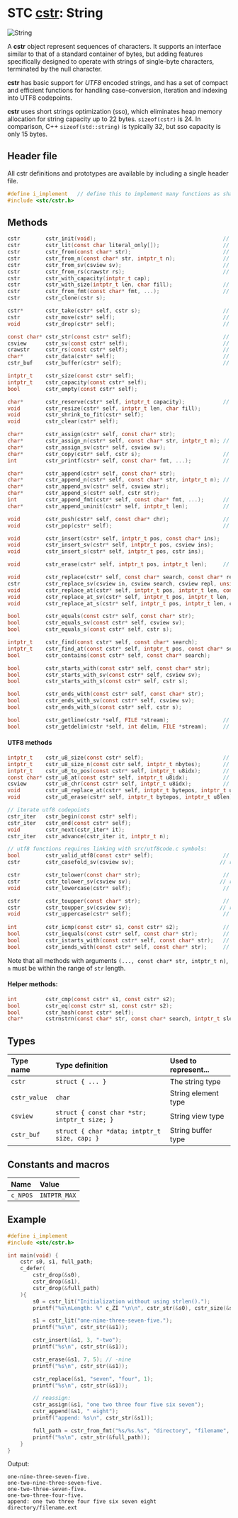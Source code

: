 # STC [cstr](../include/stc/cstr.h): String
![String](pics/string.jpg)

A **cstr** object represent sequences of characters. It supports an interface similar
to that of a standard container of bytes, but adding features specifically designed to
operate with strings of single-byte characters, terminated by the null character.

**cstr** has basic support for *UTF8* encoded strings, and has a set of compact and
efficient functions for handling case-conversion, iteration and indexing into UTF8
codepoints.

**cstr** uses short strings optimization (sso), which eliminates heap memory allocation
for string capacity up to 22 bytes. `sizeof(cstr)` is 24. In comparison, C++ 
`sizeof(std::string)` is typically 32, but sso capacity is only 15 bytes.

## Header file

All cstr definitions and prototypes are available by including a single header file.

```c
#define i_implement   // define this to implement many functions as shared symbols!
#include <stc/cstr.h>
```

## Methods
```c
cstr        cstr_init(void);                                        // constructor; empty string
cstr        cstr_lit(const char literal_only[]);                    // cstr from literal; no strlen() call.
cstr        cstr_from(const char* str);                             // constructor using strlen()
cstr        cstr_from_n(const char* str, intptr_t n);               // constructor with n first bytes of str
cstr        cstr_from_sv(csview sv);                                // construct cstr from csview
cstr        cstr_from_rs(crawstr rs);                               // construct cstr from crawstr
cstr        cstr_with_capacity(intptr_t cap);
cstr        cstr_with_size(intptr_t len, char fill);                // repeat fill len times
cstr        cstr_from_fmt(const char* fmt, ...);                    // printf() formatting
cstr        cstr_clone(cstr s);

cstr*       cstr_take(cstr* self, cstr s);                          // take ownership of s, i.e. don't drop s.
cstr        cstr_move(cstr* self);                                  // move string to caller, leave self empty
void        cstr_drop(cstr* self);                                  // destructor

const char* cstr_str(const cstr* self);                             // to const char*
csview      cstr_sv(const cstr* self);                              // to csview
crawstr     cstr_rs(const cstr* self);                              // to crawstr
char*       cstr_data(cstr* self);                                  // to mutable char*
cstr_buf    cstr_buffer(cstr* self);                                // to mutable buffer (with capacity)

intptr_t    cstr_size(const cstr* self);
intptr_t    cstr_capacity(const cstr* self);
bool        cstr_empty(const cstr* self);

char*       cstr_reserve(cstr* self, intptr_t capacity);            // return pointer to buffer
void        cstr_resize(cstr* self, intptr_t len, char fill);
void        cstr_shrink_to_fit(cstr* self);
void        cstr_clear(cstr* self);

char*       cstr_assign(cstr* self, const char* str);
char*       cstr_assign_n(cstr* self, const char* str, intptr_t n); // assign n first bytes of str
char*       cstr_assign_sv(cstr* self, csview sv);
char*       cstr_copy(cstr* self, cstr s);                          // copy-assign a cstr
int         cstr_printf(cstr* self, const char* fmt, ...);          // source and target must not overlap.

char*       cstr_append(cstr* self, const char* str);
char*       cstr_append_n(cstr* self, const char* str, intptr_t n); // append n first bytes of str
char*       cstr_append_sv(cstr* self, csview str);
char*       cstr_append_s(cstr* self, cstr str);
int         cstr_append_fmt(cstr* self, const char* fmt, ...);      // printf() formatting
char*       cstr_append_uninit(cstr* self, intptr_t len);           // return ptr to start of uninited data

void        cstr_push(cstr* self, const char* chr);                 // append one utf8 char
void        cstr_pop(cstr* self);                                   // pop one utf8 char

void        cstr_insert(cstr* self, intptr_t pos, const char* ins);
void        cstr_insert_sv(cstr* self, intptr_t pos, csview ins);
void        cstr_insert_s(cstr* self, intptr_t pos, cstr ins);

void        cstr_erase(cstr* self, intptr_t pos, intptr_t len);     // erase len bytes from pos

void        cstr_replace(cstr* self, const char* search, const char* repl, unsigned count = MAX_INT);
cstr        cstr_replace_sv(csview in, csview search, csview repl, unsigned count);
void        cstr_replace_at(cstr* self, intptr_t pos, intptr_t len, const char* repl); // replace at a pos
void        cstr_replace_at_sv(cstr* self, intptr_t pos, intptr_t len, const csview repl);
void        cstr_replace_at_s(cstr* self, intptr_t pos, intptr_t len, cstr repl);

bool        cstr_equals(const cstr* self, const char* str);
bool        cstr_equals_sv(const cstr* self, csview sv);
bool        cstr_equals_s(const cstr* self, cstr s);

intptr_t    cstr_find(const cstr* self, const char* search);
intptr_t    cstr_find_at(const cstr* self, intptr_t pos, const char* search); // search from pos
bool        cstr_contains(const cstr* self, const char* search);

bool        cstr_starts_with(const cstr* self, const char* str);
bool        cstr_starts_with_sv(const cstr* self, csview sv);
bool        cstr_starts_with_s(const cstr* self, cstr s);

bool        cstr_ends_with(const cstr* self, const char* str);
bool        cstr_ends_with_sv(const cstr* self, csview sv);
bool        cstr_ends_with_s(const cstr* self, cstr s);

bool        cstr_getline(cstr *self, FILE *stream);                 // cstr_getdelim(self, '\n', stream)
bool        cstr_getdelim(cstr *self, int delim, FILE *stream);     // does not append delim to result
```

#### UTF8 methods
```c
intptr_t    cstr_u8_size(const cstr* self);                         // number of utf8 codepoints
intptr_t    cstr_u8_size_n(const cstr self, intptr_t nbytes);       // utf8 size within n bytes  
intptr_t    cstr_u8_to_pos(const cstr* self, intptr_t u8idx);       // byte pos offset at utf8 codepoint index
const char* cstr_u8_at(const cstr* self, intptr_t u8idx);           // char* position at utf8 codepoint index
csview      cstr_u8_chr(const cstr* self, intptr_t u8idx);          // get utf8 character as a csview
void        cstr_u8_replace_at(cstr* self, intptr_t bytepos, intptr_t u8len, csview repl); // replace u8len utf8 chars
void        cstr_u8_erase(cstr* self, intptr_t bytepos, intptr_t u8len); // erase u8len codepoints from pos

// iterate utf8 codepoints
cstr_iter   cstr_begin(const cstr* self);
cstr_iter   cstr_end(const cstr* self);
void        cstr_next(cstr_iter* it);
cstr_iter   cstr_advance(cstr_iter it, intptr_t n);

// utf8 functions requires linking with src/utf8code.c symbols:
bool        cstr_valid_utf8(const cstr* self);                      // check if str is valid utf8
cstr        cstr_casefold_sv(csview sv);                           // returns new casefolded utf8 cstr

cstr        cstr_tolower(const char* str);                          // returns new lowercase utf8 cstr
cstr        cstr_tolower_sv(csview sv);                            // returns new lowercase utf8 cstr
void        cstr_lowercase(cstr* self);                             // transform cstr to lowercase utf8

cstr        cstr_toupper(const char* str);                          // returns new uppercase utf8 cstr
cstr        cstr_toupper_sv(csview sv);                            // returns new uppercase utf8 cstr
void        cstr_uppercase(cstr* self);                             // transform cstr to uppercase utf8
 
int         cstr_icmp(const cstr* s1, const cstr* s2);              // utf8 case-insensitive comparison
bool        cstr_iequals(const cstr* self, const char* str);        //   "
bool        cstr_istarts_with(const cstr* self, const char* str);   //   "
bool        cstr_iends_with(const cstr* self, const char* str);     //   "
```

Note that all methods with arguments `(..., const char* str, intptr_t n)`, `n` must be within the range of `str` length.

#### Helper methods:
```c
int         cstr_cmp(const cstr* s1, const cstr* s2);
bool        cstr_eq(const cstr* s1, const cstr* s2);
bool        cstr_hash(const cstr* self);
char*       cstrnstrn(const char* str, const char* search, intptr_t slen, intptr_t nlen);
```

## Types

| Type name       | Type definition                              | Used to represent... |
|:----------------|:---------------------------------------------|:---------------------|
| `cstr`          | `struct { ... }`                             | The string type      |
| `cstr_value`    | `char`                                       | String element type  |
| `csview`        | `struct { const char *str; intptr_t size; }` | String view type     |
| `cstr_buf`      | `struct { char *data; intptr_t size, cap; }` | String buffer type   |

## Constants and macros

| Name              | Value             |
|:------------------|:------------------|
|  `c_NPOS`         | `INTPTR_MAX`      |

## Example
```c
#define i_implement
#include <stc/cstr.h>

int main(void) {
    cstr s0, s1, full_path;
    c_defer(
        cstr_drop(&s0),
        cstr_drop(&s1),
        cstr_drop(&full_path)
    ){
        s0 = cstr_lit("Initialization without using strlen().");
        printf("%s\nLength: %" c_ZI "\n\n", cstr_str(&s0), cstr_size(&s0));

        s1 = cstr_lit("one-nine-three-seven-five.");
        printf("%s\n", cstr_str(&s1));

        cstr_insert(&s1, 3, "-two");
        printf("%s\n", cstr_str(&s1));

        cstr_erase(&s1, 7, 5); // -nine
        printf("%s\n", cstr_str(&s1));

        cstr_replace(&s1, "seven", "four", 1);
        printf("%s\n", cstr_str(&s1));

        // reassign:
        cstr_assign(&s1, "one two three four five six seven");
        cstr_append(&s1, " eight");
        printf("append: %s\n", cstr_str(&s1));

        full_path = cstr_from_fmt("%s/%s.%s", "directory", "filename", "ext");
        printf("%s\n", cstr_str(&full_path));
    }
}
```
Output:
```
one-nine-three-seven-five.
one-two-nine-three-seven-five.
one-two-three-seven-five.
one-two-three-four-five.
append: one two three four five six seven eight
directory/filename.ext
```
